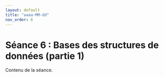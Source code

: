 ```yaml
---
layout: default
title: "aaaa-MM-dd"
nav_order: 6
---
```


# Séance 6 : Bases des structures de données (partie 1)

Contenu de la séance.
